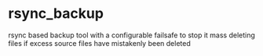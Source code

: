 # rsync_backup
rsync based backup tool with a configurable failsafe to stop it mass deleting files if excess source files have mistakenly been deleted
